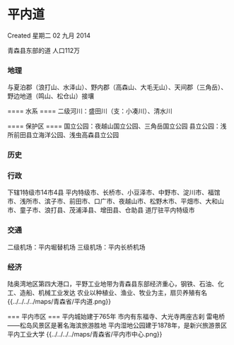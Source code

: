 <!-- Content-Type: text/x-zim-wiki
Wiki-Format: zim 0.4
Creation-Date: 2014-09-02T20:41:54+08:00 -->

# 平内道
Created 星期二 02 九月 2014

青森县东部的道
人口112万

### 地理
与夏泊郡（浪打山、水泽山）、野内郡（高森山、大毛无山）、天间郡（三角岳）、野边地道（鸣山、松仓山）接壤

==== 水系 ====
二级河川：盛田川（支：小凑川）、清水川

==== 保护区 ====
国立公园：夜越山国立公园、三角岳国立公园
县立公园：浅所前田县立海洋公园、浅虫高森县立公园

### 历史

### 行政
下辖1特级市14市4县
平内特级市、长桥市、小豆泽市、中野市、淀川市、福馆市、浅所市、滨子市、前田市、口广市、夜越山市、松野木市、平畑市、大和山市、童子市、浪打县、茂浦泽县、增田县、仓助县
道厅驻平内特级市

### 交通
二级机场：平内堀替机场
三级机场：平内长桥机场

### 经济
陆奥湾地区第四大港口，平野工业地带为青森县东部经济重心，钢铁、石油、化工、造船、机械工业发达
农业以种植业、渔业、牧业为主，扇贝养殖有名
{{../../../../maps/青森省/平内道.png}}

=== 平内市区 ===
平内城始建于765年
市内有东福寺、大光寺两座古刹
雷电桥——松岛风景区是著名海滨旅游胜地
平内湿地公园建于1878年，是新兴旅游景区
平内工业大学
{{../../../../maps/青森省/平内市中心.png}}
